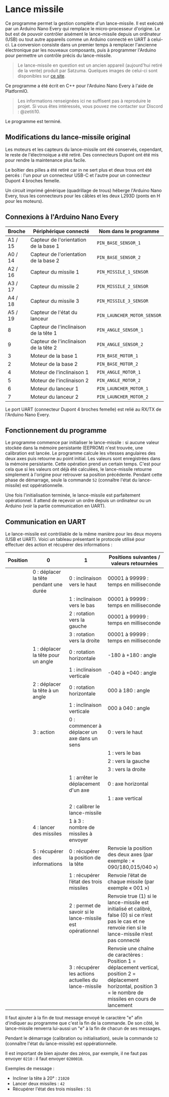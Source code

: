 # Lance missile

Ce programme permet la gestion complète d'un lance-missile. Il est exécuté par un Arduino Nano Every qui remplace le micro-processeur d'origine. Le but est de pouvoir contrôler aisément le lance-missile depuis un ordinateur (USB) ou tout autre appareils comme un Arduino connecté en UART à celui-ci. La conversion consiste dans un premier temps à remplacer l'ancienne électronique par les nouveaux composants, puis à programmer l'Arduino pour permettre un contrôle précis du lance-missile.

> Le lance-missile en question est un ancien appareil (aujourd'hui retiré de la vente) produit par Satzuma. Quelques images de celui-ci sont disponibles sur [ce site](https://www.mightyape.co.nz/product/satzuma-usb-missile-launcher/21393705/images).

Ce programme a été écrit en C++ pour l'Arduino Nano Every à l'aide de PlatformIO.

> Les informations renseignées ici ne suffisent pas à reproduire le projet. Si vous êtes intéressés, vous pouvez me contacter sur Discord : @zetiti10.

Le programme est terminé.

## Modifications du lance-missile original

Les moteurs et les capteurs du lance-missile ont été conservés, cependant, le reste de l'électrnoique a été retiré. Des connecteurs Dupont ont été mis pour rendre la maintenance plus facile.

Le boîtier des pilles a été retiré car in ne sert plus et deux trous ont été percés : l'un pour un connecteur USB-C et l'autre pour un connecteur Dupont 4 broches femelle.

Un circuit imprimé générique (quadrillage de trous) héberge l'Arduino Nano Every, tous les connecteurs pour les câbles et les deux L293D (ponts en H pour les moteurs).

## Connexions à l'Arduino Nano Every

| Broche  | Périphérique connecté                 | Nom dans le programme       |
| ------- | ------------------------------------- | --------------------------- |
| A1 / 15 | Capteur de l'orientation de la base 1 | `PIN_BASE_SENSOR_1`         |
| A0 / 14 | Capteur de l'orientation de la base 2 | `PIN_BASE_SENSOR_2`         |
| A2 / 16 | Capteur du missile 1                  | `PIN_MISSILE_1_SENSOR`      |
| A3 / 17 | Capteur du missile 2                  | `PIN_MISSILE_2_SENSOR`      |
| A4 / 18 | Capteur du missile 3                  | `PIN_MISSILE_3_SENSOR`      |
| A5 / 19 | Capteur de l'état du lanceur          | `PIN_LAUNCHER_MOTOR_SENSOR` |
| 8       | Capteur de l'inclinaison de la tête 1 | `PIN_ANGLE_SENSOR_1`        |
| 9       | Capteur de l'inclinaison de la tête 2 | `PIN_ANGLE_SENSOR_2`        |
| 3       | Moteur de la base 1                   | `PIN_BASE_MOTOR_1`          |
| 2       | Moteur de la base 2                   | `PIN_BASE_MOTOR_2`          |
| 4       | Moteur de l'inclinaison 1             | `PIN_ANGLE_MOTOR_1`         |
| 5       | Moteur de l'inclinaison 2             | `PIN_ANGLE_MOTOR_2`         |
| 6       | Moteur du lanceur 1                   | `PIN_LAUNCHER_MOTOR_1`      |
| 7       | Moteur du lanceur 2                   | `PIN_LAUNCHER_MOTOR_2`      |

Le port UART (connecteur Dupont 4 broches femelle) est relié au RX/TX de l'Arduino Nano Every.

## Fonctionnement du programme

Le programme commence par initialiser le lance-missile : si aucune valeur stockée dans la mémoire persistante (EEPROM) n'est trouvée, une calibration est lancée. Le programme calcule les vitesses angulaires des deux axes puis retourne au point initial. Les valeurs sont enregistrées dans la mémoire persistante. Cette opération prend un certain temps. C'est pour cela que si les valeurs ont déjà été calculées, le lance-missile retourne simplement à l'origine pour retrouver sa position précédente. Pendant cette phase de démarrage, seule la commande `52` (connaître l'état du lance-missile) est oppérationnelle.

Une fois l'initialisation terminée, le lance-missile est parfaitement opérationnel. Il attend de reçevoir un ordre depuis un ordinateur ou un Arduino (voir la partie communication en UART).

## Communication en UART

Le lance-missile est contrôlable de la même manière pour les deux moyens (USB et UART). Voici un tableau présentant le protocole utilisé pour effectuer des action et récupérer des informations :

| Position | 0                                      | 1                                                         | Positions suivantes / valeurs retournées                                                                                                                                                                    |
| -------- | -------------------------------------- | --------------------------------------------------------- | ------------------------------------------------------------------------------------------------------------------------------------------------------------------- |
|          | 0 : déplacer la tête pendant une durée | 0 : inclinaison vers le haut                              | 00001 à 99999 : temps en milliseconde                                                                                                                               |
|          |                                        | 1 : inclinaison vers le bas                               | 00001 à 99999 : temps en milliseconde                                                                                                                               |
|          |                                        | 2 : rotation vers la gauche                               | 00001 à 99999 : temps en milliseconde                                                                                                                               |
|          |                                        | 3 : rotation vers la droite                               | 00001 à 99999 : temps en milliseconde                                                                                                                               |
|          | 1 : déplacer la tête pour un angle     | 0 : rotation horizontale                                  | -180 à +180 : angle                                                                                                                                                 |
|          |                                        | 1 : inclinaison verticale                                 | -040 à +040 : angle                                                                                                                                                 |
|          | 2 : déplacer la tête à un angle        | 0 : rotation horizontale                                  | 000 à 180 : angle                                                                                                                                                   |
|          |                                        | 1 : inclinaison verticale                                 | 000 à 040 : angle                                                                                                                                                   |
|          | 3 : action                             | 0 : commencer à déplacer un axe dans un sens              | 0 : vers le haut                                                                                                                                                    |
|          |                                        |                                                           | 1 : vers le bas                                                                                                                                                     |
|          |                                        |                                                           | 2 : vers la gauche                                                                                                                                                  |
|          |                                        |                                                           | 3 : vers la droite                                                                                                                                                  |
|          |                                        | 1 : arrêter le déplacement d'un axe                       | 0 : axe horizontal                                                                                                                                                  |
|          |                                        |                                                           | 1 : axe vertical                                                                                                                                                    |
|          |                                        | 2 : calibrer le lance-missile                             |                                                                                                                                                                     |
|          | 4 : lancer des missiles                | 1 à 3 : nombre de missiles à envoyer                      |                                                                                                                                                                     |
|          | 5 : récupérer des informations         | 0 : récupérer la position de la tête                      | Renvoie la position des deux axes (par exemple : « 090/180,015/040 »)                                                                                               |
|          |                                        | 1 : récupérer l’état des trois missiles                   | Renvoie l’état de chaque missile (par exemple « 001 »)                                                                                                              |
|          |                                        | 2 : permet de savoir si le lance-missile est opérationnel | Renvoie true (1) si le lance-missile est initialisé et calibré, false (0) si ce n’est pas le cas et ne renvoie rien si le lance-missile n’est pas connecté          |
|          |                                        | 3 : récupérer les actions actuelles du lance-missile      | Renvoie une chaîne de caractères : Position 1 = déplacement vertical, position 2 = déplacement horizontal, position 3 = le nombre de missiles en cours de lancement |

Il faut ajouter à la fin de tout message envoyé le caractère "e" afin d'indiquer au programme que c'est la fin de la commande. De son côté, le lance-missile renverra lui-aussi un "e" à la fin de chacun de ses messages.

Pendant le démarrage (calibration ou initialisation), seule la commande `52` (connaître l'état du lance-missile) est oppérationnelle.

Il est important de bien ajouter des zéros, par exemple, il ne faut pas envoyer `0210` : il faut envoyer `0200010`.

Exemples de message :

- Incliner la tête à 20° : `21020`
- Lancer deux missiles : `42`
- Récupérer l'état des trois missiles : `51`
